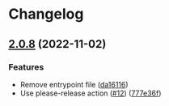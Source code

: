 # Changelog

## [2.0.8](https://github.com/actionshub/danger-rb/compare/v2.0.7...v2.0.8) (2022-11-02)


### Features

* Remove entrypoint file ([da16116](https://github.com/actionshub/danger-rb/commit/da161165a27bb5a51fe65c404382ea29760e54a9))
* Use please-release action ([#12](https://github.com/actionshub/danger-rb/issues/12)) ([777e36f](https://github.com/actionshub/danger-rb/commit/777e36fe2bba213ccf79547575319def828e5482))
